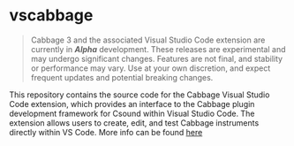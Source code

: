 # vscabbage 
 
> Cabbage 3 and the associated Visual Studio Code extension are currently in ***Alpha*** development. These releases are experimental and may undergo significant changes. Features are not final, and stability or performance may vary. Use at your own discretion, and expect frequent updates and potential breaking changes.

This repository contains the source code for the Cabbage Visual Studio Code extension, which provides an interface to the Cabbage plugin development framework for Csound within Visual Studio Code. The extension allows users to create, edit, and test Cabbage instruments directly within VS Code. More info can be found [here](https://rorywalsh.github.io/cabbage3docs/docs/intro)

